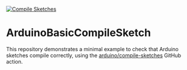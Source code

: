 [![Compile Sketches](https://github.com/aliphys/ArduinoBasicCompileSketch/actions/workflows/compile-sketches.yml/badge.svg)](https://github.com/aliphys/ArduinoBasicCompileSketch/actions/workflows/compile-sketches.yml)

# ArduinoBasicCompileSketch
This repository demonstrates a minimal example to check that Arduino sketches compile correctly, using the [arduino/compile-sketches](https://github.com/marketplace/actions/compile-arduino-sketches) GitHub action.
